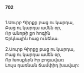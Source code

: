 **702**

\
1.Սուրբ Գիրքը բաց ու կարդա,\
Բաց ու կարդա ամեն օր,\
Որ անոթի քո հոգին\
Երկնային հաց ունենա:\
\
2.Սուրբ Գիրքը բաց ու կարդա,\
Բաց ու կարդա ամեն օր,\
Որ Խոսքերն Իր բոցավառ\
Լույս դառնան ճամփիդ խավար:
